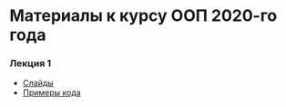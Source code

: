 # Материалы к курсу ООП 2020-го года

### Лекция 1

- [Слайды](https://github.com/avasyukov/oop-2nd-term/raw/master/2020/slides/lection01/lection01.pdf)
- [Примеры кода](https://github.com/avasyukov/oop-2nd-term/tree/master/2020/lection01)
